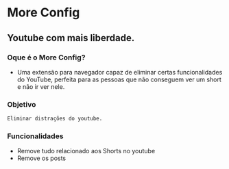 # More Config
## Youtube com mais liberdade.


### Oque é o More Config?


* Uma extensão para navegador capaz de eliminar certas funcionalidades do YouTube, perfeita para as pessoas que não conseguem ver um short e não ir ver nele.



### Objetivo
````txt
Eliminar distrações do youtube.
````

### Funcionalidades

* Remove tudo relacionado aos Shorts no youtube
* Remove os posts 
